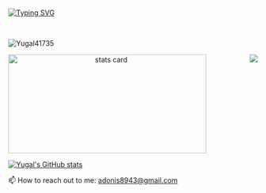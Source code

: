 <!-- # <p align="center"> Hello  <img src="hi.gif" width="42px"> Everyone !! </p> -->
<br>


[![Typing SVG](https://readme-typing-svg.herokuapp.com?font=Kanit&size=35&color=FF4E11&lines=Hello+%F0%9F%91%8B+I'm+Yugal+!!;I+do+open+source+%F0%9F%91%A8%E2%80%8D%F0%9F%92%BB)](https://git.io/typing-svg)

<br/>


<p align="left"> <img src="https://komarev.com/ghpvc/?username=Yugal41735&label=Profile%20views&color=blueviolet&style=for-the-badge" alt="Yugal41735" /> </p>

<a href="https://github.com/Yugal41735/github-readme-stats"><img align="right" src="https://github-readme-stats.vercel.app/api/top-langs/?username=Yugal41735&layout=compact&theme=gruvbox&hide_border=false" /></a>

<p>
<a align= "center" href="https://github.com/Yugal41735">
<img alt= "stats card" height="200px" width="400" src="https://github-readme-streak-stats.herokuapp.com/?user=Yugal41735&theme=radical"> </a>
</p>

[![Yugal's GitHub stats](https://github-readme-stats.vercel.app/api?username=Yugal41735&count_private=true&theme=radical&show_icons=true)](https://github.com/Yugal41735/github-readme-stats)



📫 How to reach out to me: adonis8943@gmail.com


<!--
**Yugal41735/Yugal41735** is a ✨ _special_ ✨ repository because its `README.md` (this file) appears on your GitHub profile.

Here are some ideas to get you started:

- 🔭 I’m currently working on ...
- 🌱 I’m currently learning ...
- 👯 I’m looking to collaborate on ...
- 🤔 I’m looking for help with ...
- 💬 Ask me about ...
- 📫 How to reach me: ...
- 😄 Pronouns: ...
- ⚡ Fun fact: ...
-->

